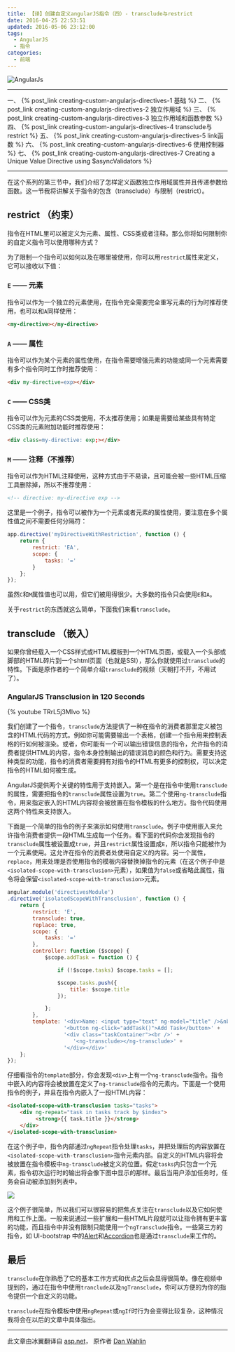 ```yaml
---
title: 【译】创建自定义angularJS指令（四）- transclude与restrict
date: 2016-04-25 22:53:51
updated: 2016-05-06 23:12:00
tags:
  - AngularJS
  - 指令
categories:
  - 前端
---
```


![AngularJs](https://cdn.icewing.cc/201604%2FAngularJS_thumb_1008B166.jpg)

------

一、 {% post_link creating-custom-angularjs-directives-1 基础 %}
二、 {% post_link creating-custom-angularjs-directives-2 独立作用域 %}
三、 {% post_link creating-custom-angularjs-directives-3 独立作用域和函数参数 %}
四、 {% post_link creating-custom-angularjs-directives-4 transclude与restrict %}
五、 {% post_link creating-custom-angularjs-directives-5 link函数 %}
六、 {% post_link creating-custom-angularjs-directives-6 使用控制器 %}
七、 {% post_link creating-custom-angularjs-directives-7 Creating a Unique Value Directive using $asyncValidators
 %}

-----




在这个系列的第三节中，我们介绍了怎样定义函数独立作用域属性并且传递参数给函数。这一节我将讲解关于指令的包含（transclude）与限制（restrict）。

## restrict （约束）

指令在HTML里可以被定义为元素、属性、CSS类或者注释。那么你将如何限制你的自定义指令可以使用哪种方式？

为了限制一个指令可以如何以及在哪里被使用，你可以用`restrict`属性来定义，它可以接收以下值：

### `E` —— 元素
指令可以作为一个独立的元素使用，在指令完全需要完全重写元素的行为时推荐使用，也可以和`A`同样使用：

```html
<my-directive></my-directive>
```

### `A` —— 属性
指令可以作为某个元素的属性使用，在指令需要增强元素的功能或同一个元素需要有多个指令同时工作时推荐使用：

```html
<div my-directive=exp></div>
```

### `C` —— CSS类
指令可以作为元素的CSS类使用，不太推荐使用；如果是需要给某些具有特定CSS类的元素附加功能时推荐使用：

```html
<div class=my-directive: exp;></div>
```

### `M` —— 注释（不推荐）
指令可以作为HTML注释使用，这种方式由于不易读，且可能会被一些HTML压缩工具删除掉，所以不推荐使用：

```html
<!-- directive: my-directive exp -->
```

这里是一个例子，指令可以被作为一个元素或者元素的属性使用，要注意在多个属性值之间不需要任何分隔符：

```js
app.directive('myDirectiveWithRestriction', function () {
    return {
        restrict: 'EA',
        scope: {
            tasks: '='
        }
    };
});
```

虽然`C`和`M`属性值也可以用，但它们被用得很少。大多数的指令只会使用`E`和`A`。

关于`restrict`的东西就这么简单，下面我们来看`transclude`。

## transclude （嵌入）

如果你曾经载入一个CSS样式或HTML模板到一个HTML页面，或载入一个头部或脚部的HTML碎片到一个shtml页面（也就是SSI），那么你就使用过`transclude`的特性。下面是原作者的一个简单介绍`transclude`的视频（天朝打不开，不用试了）。

### AngularJS Transclusion in 120 Seconds

{% youtube TRrL5j3MIvo %}

我们创建了一个指令，`transclude`方法提供了一种在指令的消费者那里定义被包含的HTML代码的方式。例如你可能需要输出一个表格，创建一个指令用来控制表格的行如何被渲染。或者，你可能有一个可以输出错误信息的指令，允许指令的消费者提供HTML的内容，指令本身控制输出的错误消息的颜色和行为。需要支持这种类型的功能，指令的消费者需要拥有对指令的HTML有更多的控制权，可以决定指令的HTML如何被生成。

AngularJS提供两个关键的特性用于支持嵌入。第一个是在指令中使用`transclude`的属性，需要把指令的`transclude`属性设置为`true`。第二个使用`ng-transclude`指令，用来指定嵌入的HTML内容将会被放置在指令模板的什么地方。指令代码使用这两个特性来支持嵌入。

下面是一个简单的指令的例子来演示如何使用`transclude`。例子中使用嵌入来允许指令消费者提供一段HTML生成每一个任务。看下面的代码你会发现指令的`transclude`属性被设置成`true`，并且`restrict`属性设置成`E`，所以指令只能被作为一个元素使用。这允许在指令的消费者处使用自定义的内容。另一个属性，`replace`，用来处理是否使用指令的模板内容替换掉指令的元素（在这个例子中是`<isolated-scope-with-transclusion>`元素），如果值为`false`或省略此属性，指令将会保留`<isolated-scope-with-transclusion>`元素。

```js
angular.module('directivesModule')
.directive('isolatedScopeWithTransclusion', function () {
    return {
        restrict: 'E',
        transclude: true,
        replace: true,
        scope: {
            tasks: '='
        },
        controller: function ($scope) {
            $scope.addTask = function () {

                if (!$scope.tasks) $scope.tasks = [];

                $scope.tasks.push({
                    title: $scope.title
                });

            };
        },
        template: '<div>Name: <input type="text" ng-model="title" />&nbsp;' +
                  '<button ng-click="addTask()">Add Task</button>' +
                  '<div class="taskContainer"><br />' +
                     '<ng-transclude></ng-transclude>' +
                  '</div></div>'
    };
});
```

仔细看指令的`template`部分，你会发现`<div>`上有一个`ng-transclude`指令。指令中嵌入的内容将会被放置在定义了`ng-transclude`指令的元素内。下面是一个使用指令的例子，并且在指令内嵌入了一段HTML内容：

```html
<isolated-scope-with-transclusion tasks="tasks">
    <div ng-repeat="task in tasks track by $index">
         <strong>{{ task.title }}</strong>
    </div>
</isolated-scope-with-transclusion>
```

在这个例子中，指令内部通过`ngRepeat`指令处理`tasks`，并把处理后的内容放置在`<isolated-scope-with-transclusion>`指令元素内部。自定义的HTML内容将会被放置在指令模板中`ng-transclude`被定义的位置。假定`tasks`内只包含一个元素，指令初次运行时的输出将会像下图中显示的那样。最后当用户添加任务时，任务会自动被添加到列表中。

![](https://cdn.icewing.cc/201605/image_2.png)

这个例子很简单，所以我们可以很容易的把焦点关注在`transclude`以及它如何使用和工作上面。一般来说通过一些扩展和一些HTML片段就可以让指令拥有更丰富的功能，而且指令中并没有限制只能使用一个`ngTransclude`指令。一些第三方的指令，如 UI-bootstrap 中的[Alert](https://github.com/angular-ui/bootstrap/blob/master/src/alert/alert.js)和[Accordion](https://github.com/angular-ui/bootstrap/blob/master/src/accordion/accordion.js)也是通过`transclude`来工作的。

## 最后

`transclude`在你熟悉了它的基本工作方式和优点之后会显得很简单。像在视频中提到的，通过在指令中使用`tranclude`以及`ngTransclude`，你可以方便的为你的指令提供一个自定义的功能。

`transclude`在指令模板中使用`ngRepeat`或`ngIf`时行为会变得比较复杂，这种情况我将会在以后的文章中具体指出。

---

此文章由冰翼翻译自 [asp.net](https://weblogs.asp.net/dwahlin/creating-custom-angularjs-directives-part-4-transclusion-and-restriction)， 原作者 [Dan Wahlin](http://weblogs.asp.net/dwahlin)

